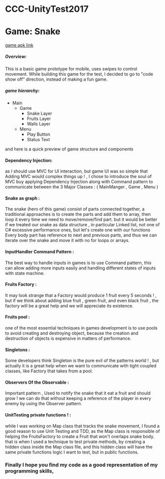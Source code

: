 # CCC-UnityTest2017
# Game: Snake
[game apk link](https://www.dropbox.com/s/hapyveh063y21gy/CCCTest0.2.apk?dl=0)
##### Overview:
This is a basic game prototype for mobile, uses swipes to control movement.
While building this game for the test, I decided to go to "code show off" direction, instead of making a fun game.

##### game hierarchy: 

 * Main
 	* Game
 		* Snake Layer
        * Fruits Layer
        * Walls Layer
 	* Menu
 		* Play Button
 		* Status Text 

and here is a quick preview of game structure and components

#### Dependency Injection:
as I should use MVC for UI interaction, but game UI was so simple that Adding MVC would complex things up ! , I chose to introduce the soul of MVC buy applying Dependency Injection along with Command pattern to communicate between the 3 Major Classes : ( MainManger , Game , Menu )

#### Snake as graph :
The snake (hero of this game) consist of parts connected together, a traditional approaches is to create the parts and add them to array, then loop it every time we need to move/remove/find part.
but it would be better if we treated our snake as data structure , in particular Linked list, not one of C# excessive performance ones, but let's create one with our functions
Every body part has reference to next and previous parts, and thus we can iterate over the snake and move it with no for loops or arrays.

#### InputHandler Command Pattern :
The best way to handle inputs in games is to use Command pattern, this can allow adding more inputs easily and handling different states of inputs with state machine.

#### Fruits Factory :
It may look strange that a Factory would produce 1 fruit every 5 seconds ! , but if we think about adding blue fruit , green fruit, and even black fruit , the factory will be a great help and we will appreciate its existence.

#### Fruits pool :
one of the most essential techniques in games development is to use pools to avoid creating and destroying object, because the creation and destruction of objects is expensive in matters of performance.

#### Singletons :
Some developers think Singleton is the pure evil of the patterns world ! , but actually it is a great help when we want to communicate with tight coupled classes, like Factory that takes from a pool.

#### Observers Of the Observable :
Important pattern , Used to notify the snake that it eat a fruit and should grow !
we can do that without keeping a reference of the player in every enemy by using the Observer pattern.

#### UnitTesting private functions ! :
while I was working on Map class that tracks the snake movement, I found a good reason to use Unit Testing and TDD, as the Map class is responsible of helping the FruitsFactory to create a Fruit that won't overlaps snake body.
that is when I used a technique to test private methods, by creating a hidden class inside the Map class file, and this hidden class will have the same private functions logic I want to test, but in public functions.


### Finally I hope you find my code as a good representation of my programming skills,

